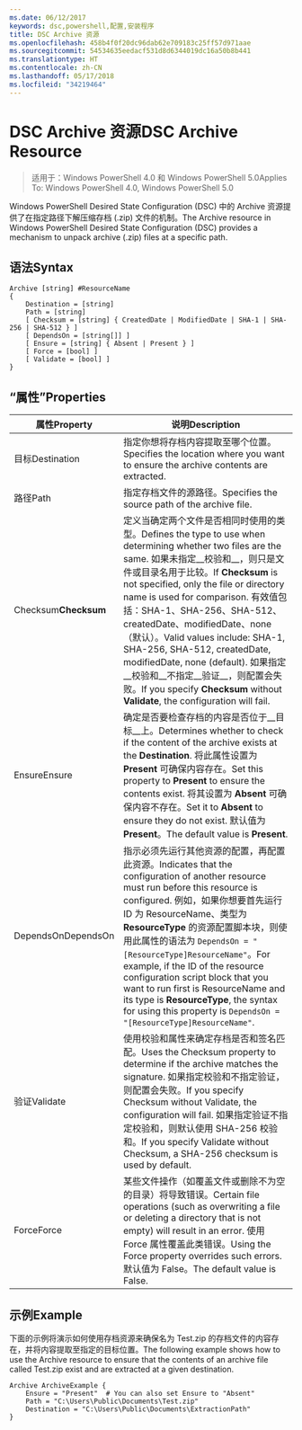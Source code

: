 ```yaml
---
ms.date: 06/12/2017
keywords: dsc,powershell,配置,安装程序
title: DSC Archive 资源
ms.openlocfilehash: 458b4f0f20dc96dab62e709183c25ff57d971aae
ms.sourcegitcommit: 54534635eedacf531d8d6344019dc16a50b8b441
ms.translationtype: HT
ms.contentlocale: zh-CN
ms.lasthandoff: 05/17/2018
ms.locfileid: "34219464"
---
```

# <a name="dsc-archive-resource"></a><span data-ttu-id="ba536-103">DSC Archive 资源</span><span class="sxs-lookup"><span data-stu-id="ba536-103">DSC Archive Resource</span></span>

> <span data-ttu-id="ba536-104">适用于：Windows PowerShell 4.0 和 Windows PowerShell 5.0</span><span class="sxs-lookup"><span data-stu-id="ba536-104">Applies To: Windows PowerShell 4.0, Windows PowerShell 5.0</span></span>

<span data-ttu-id="ba536-105">Windows PowerShell Desired State Configuration (DSC) 中的 Archive 资源提供了在指定路径下解压缩存档 (.zip) 文件的机制。</span><span class="sxs-lookup"><span data-stu-id="ba536-105">The Archive resource in Windows PowerShell Desired State Configuration (DSC) provides a mechanism to unpack archive (.zip) files at a specific path.</span></span>

## <a name="syntax"></a><span data-ttu-id="ba536-106">语法</span><span class="sxs-lookup"><span data-stu-id="ba536-106">Syntax</span></span>
```MOF
Archive [string] #ResourceName
{
    Destination = [string]
    Path = [string]
    [ Checksum = [string] { CreatedDate | ModifiedDate | SHA-1 | SHA-256 | SHA-512 } ]
    [ DependsOn = [string[]] ]
    [ Ensure = [string] { Absent | Present } ]
    [ Force = [bool] ]
    [ Validate = [bool] ]
}
```

## <a name="properties"></a><span data-ttu-id="ba536-107">“属性”</span><span class="sxs-lookup"><span data-stu-id="ba536-107">Properties</span></span>

|  <span data-ttu-id="ba536-108">属性</span><span class="sxs-lookup"><span data-stu-id="ba536-108">Property</span></span>  |  <span data-ttu-id="ba536-109">说明</span><span class="sxs-lookup"><span data-stu-id="ba536-109">Description</span></span>   |
|---|---|
| <span data-ttu-id="ba536-110">目标</span><span class="sxs-lookup"><span data-stu-id="ba536-110">Destination</span></span>| <span data-ttu-id="ba536-111">指定你想将存档内容提取至哪个位置。</span><span class="sxs-lookup"><span data-stu-id="ba536-111">Specifies the location where you want to ensure the archive contents are extracted.</span></span>|
| <span data-ttu-id="ba536-112">路径</span><span class="sxs-lookup"><span data-stu-id="ba536-112">Path</span></span>| <span data-ttu-id="ba536-113">指定存档文件的源路径。</span><span class="sxs-lookup"><span data-stu-id="ba536-113">Specifies the source path of the archive file.</span></span>|
| <span data-ttu-id="ba536-114">Checksum</span><span class="sxs-lookup"><span data-stu-id="ba536-114">__Checksum__</span></span>| <span data-ttu-id="ba536-115">定义当确定两个文件是否相同时使用的类型。</span><span class="sxs-lookup"><span data-stu-id="ba536-115">Defines the type to use when determining whether two files are the same.</span></span> <span data-ttu-id="ba536-116">如果未指定__校验和__，则只是文件或目录名用于比较。</span><span class="sxs-lookup"><span data-stu-id="ba536-116">If __Checksum__ is not specified, only the file or directory name is used for comparison.</span></span> <span data-ttu-id="ba536-117">有效值包括：SHA-1、SHA-256、SHA-512、createdDate、modifiedDate、none（默认）。</span><span class="sxs-lookup"><span data-stu-id="ba536-117">Valid values include: SHA-1, SHA-256, SHA-512, createdDate, modifiedDate, none (default).</span></span> <span data-ttu-id="ba536-118">如果指定__校验和__不指定__验证__，则配置会失败。</span><span class="sxs-lookup"><span data-stu-id="ba536-118">If you specify __Checksum__ without __Validate__, the configuration will fail.</span></span>|
| <span data-ttu-id="ba536-119">Ensure</span><span class="sxs-lookup"><span data-stu-id="ba536-119">Ensure</span></span>| <span data-ttu-id="ba536-120">确定是否要检查存档的内容是否位于__目标__上。</span><span class="sxs-lookup"><span data-stu-id="ba536-120">Determines whether to check if the content of the archive exists at the __Destination__.</span></span> <span data-ttu-id="ba536-121">将此属性设置为 __Present__ 可确保内容存在。</span><span class="sxs-lookup"><span data-stu-id="ba536-121">Set this property to __Present__ to ensure the contents exist.</span></span> <span data-ttu-id="ba536-122">将其设置为 __Absent__ 可确保内容不存在。</span><span class="sxs-lookup"><span data-stu-id="ba536-122">Set it to __Absent__ to ensure they do not exist.</span></span> <span data-ttu-id="ba536-123">默认值为 __Present__。</span><span class="sxs-lookup"><span data-stu-id="ba536-123">The default value is __Present__.</span></span>|
| <span data-ttu-id="ba536-124">DependsOn</span><span class="sxs-lookup"><span data-stu-id="ba536-124">DependsOn</span></span> | <span data-ttu-id="ba536-125">指示必须先运行其他资源的配置，再配置此资源。</span><span class="sxs-lookup"><span data-stu-id="ba536-125">Indicates that the configuration of another resource must run before this resource is configured.</span></span> <span data-ttu-id="ba536-126">例如，如果你想要首先运行 ID 为 ResourceName、类型为 __ResourceType__ 的资源配置脚本块，则使用此属性的语法为 `DependsOn = "[ResourceType]ResourceName"`。</span><span class="sxs-lookup"><span data-stu-id="ba536-126">For example, if the ID of the resource configuration script block that you want to run first is ResourceName and its type is __ResourceType__, the syntax for using this property is `DependsOn = "[ResourceType]ResourceName"`.</span></span>|
| <span data-ttu-id="ba536-127">验证</span><span class="sxs-lookup"><span data-stu-id="ba536-127">Validate</span></span>| <span data-ttu-id="ba536-128">使用校验和属性来确定存档是否和签名匹配。</span><span class="sxs-lookup"><span data-stu-id="ba536-128">Uses the Checksum property to determine if the archive matches the signature.</span></span> <span data-ttu-id="ba536-129">如果指定校验和不指定验证，则配置会失败。</span><span class="sxs-lookup"><span data-stu-id="ba536-129">If you specify Checksum without Validate, the configuration will fail.</span></span> <span data-ttu-id="ba536-130">如果指定验证不指定校验和，则默认使用 SHA-256 校验和。</span><span class="sxs-lookup"><span data-stu-id="ba536-130">If you specify Validate without Checksum, a SHA-256 checksum is used by default.</span></span>|
| <span data-ttu-id="ba536-131">Force</span><span class="sxs-lookup"><span data-stu-id="ba536-131">Force</span></span>| <span data-ttu-id="ba536-132">某些文件操作（如覆盖文件或删除不为空的目录）将导致错误。</span><span class="sxs-lookup"><span data-stu-id="ba536-132">Certain file operations (such as overwriting a file or deleting a directory that is not empty) will result in an error.</span></span> <span data-ttu-id="ba536-133">使用 Force 属性覆盖此类错误。</span><span class="sxs-lookup"><span data-stu-id="ba536-133">Using the Force property overrides such errors.</span></span> <span data-ttu-id="ba536-134">默认值为 False。</span><span class="sxs-lookup"><span data-stu-id="ba536-134">The default value is False.</span></span>|

## <a name="example"></a><span data-ttu-id="ba536-135">示例</span><span class="sxs-lookup"><span data-stu-id="ba536-135">Example</span></span>

<span data-ttu-id="ba536-136">下面的示例将演示如何使用存档资源来确保名为 Test.zip 的存档文件的内容存在，并将内容提取至指定的目标位置。</span><span class="sxs-lookup"><span data-stu-id="ba536-136">The following example shows how to use the Archive resource to ensure that the contents of an archive file called Test.zip exist and are extracted at a given destination.</span></span>

```
Archive ArchiveExample {
    Ensure = "Present"  # You can also set Ensure to "Absent"
    Path = "C:\Users\Public\Documents\Test.zip"
    Destination = "C:\Users\Public\Documents\ExtractionPath"
}
```